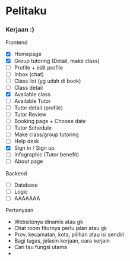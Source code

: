 # Pelitaku

### Kerjaan :)

Frontend
- [X] Homepage
- [X] Group tutoring (Detail, make class)
- [ ] Profile + edit profile
- [ ] Inbox (chat)
- [ ] Class list (yg udah di book)
- [ ] Class detail
- [X] Available class
- [ ] Available Tutor
- [ ] Tutor detail (profile)
- [ ] Tutor Review
- [ ] Booking page + Choose date
- [ ] Tutor Schedule
- [ ] Make class/group tutoring
- [ ] Help desk
- [X] Sign in / Sign up
- [ ] Infographic (Tutor benefit)
- [ ] About page

Backend
- [ ] Database
- [ ] Logic
- [ ] AAAAAAA

Pertanyaan
- Websitenya dinamis atau gk
- Chat room fiturnya perlu jalan atau gk
- Prov, kecamatan, kota, pilihan atau isi sendiri
- Bagi tugas, jelasin kerjaan, cara kerjain
- Cari tau fungsi utama
- 
